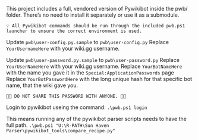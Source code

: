 
This project includes a full, vendored version of Pywikibot inside the pwb/ folder. 
There’s no need to install it separately or use it as a submodule.

    💡 All Pywikibot commands should be run through the included pwb.ps1 launcher to ensure the correct environment is used.

Update `pwb\user-config.py.sample` to `pwb\user-config.py`
Replace `YourUsernameHere` with your wiki.gg username.

Update `pwb\user-password.py.sample` to `pwb\user-password.py`
Replace `YourUserNameHere` with your wiki.gg username.
Replace `YourBotNameHere` with the name you gave it in the `Special:ApplicationPasswords` page
Replace `YourBotPasswordHere` with the long unique hash for that specific bot name, that the wiki gave you. 

    🚨🔐 DO NOT SHARE THIS PASSWORD WITH ANYONE. 🔐🚨

Login to pywikibot useing the command:
`.\pwb.ps1 login`

This means running any of the pywikibot parser scripts needs to have the full path.
`.\pwb.ps1 "U:\R-PATH\Sun Haven Parser\pywikibot_tools\compare_recipe.py"`